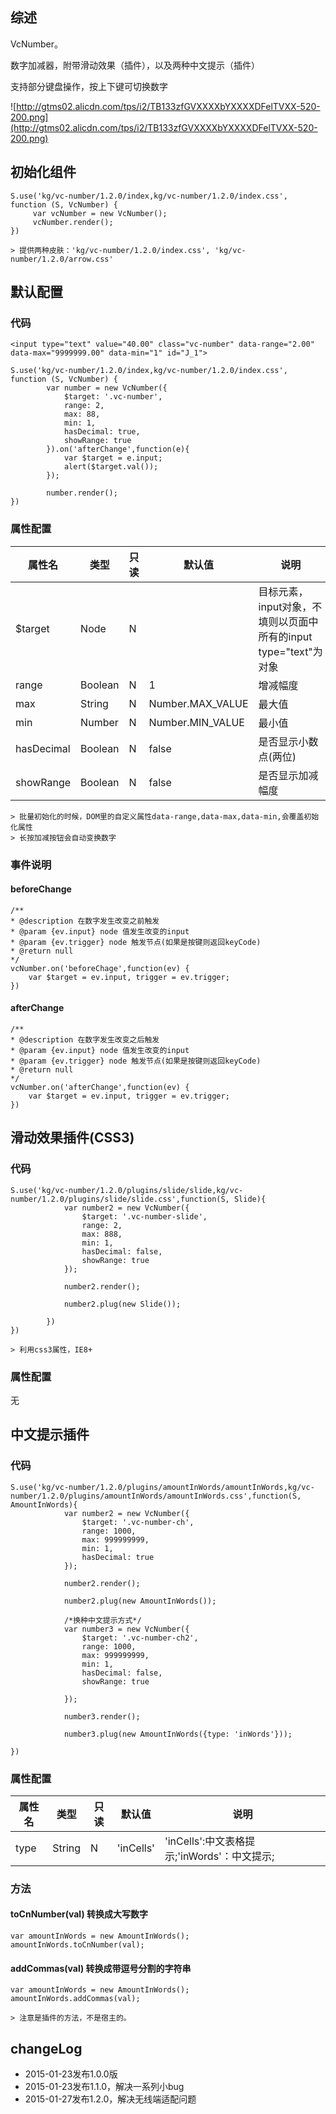 ## 综述

VcNumber。

数字加减器，附带滑动效果（插件），以及两种中文提示（插件）

支持部分键盘操作，按上下键可切换数字

![http://gtms02.alicdn.com/tps/i2/TB133zfGVXXXXbYXXXXDFelTVXX-520-200.png](http://gtms02.alicdn.com/tps/i2/TB133zfGVXXXXbYXXXXDFelTVXX-520-200.png)

## 初始化组件
		
    S.use('kg/vc-number/1.2.0/index,kg/vc-number/1.2.0/index.css', function (S, VcNumber) {
         var vcNumber = new VcNumber();
         vcNumber.render();
    })

    > 提供两种皮肤：'kg/vc-number/1.2.0/index.css', 'kg/vc-number/1.2.0/arrow.css'

## 默认配置

### 代码

    <input type="text" value="40.00" class="vc-number" data-range="2.00" data-max="9999999.00" data-min="1" id="J_1">

    S.use('kg/vc-number/1.2.0/index,kg/vc-number/1.2.0/index.css', function (S, VcNumber) {
            var number = new VcNumber({
                $target: '.vc-number',
                range: 2,
                max: 88,
                min: 1,
                hasDecimal: true,
                showRange: true
            }).on('afterChange',function(e){
                var $target = e.input;
                alert($target.val());
            });

            number.render();
    })

### 属性配置
属性名 | 类型|只读|默认值|说明
------------ | -------------| -------------| -------------| -------------
$target | Node|N|| 目标元素，input对象，不填则以页面中所有的input type="text"为对象
range | Boolean|N|1| 增减幅度
max | String|N|Number.MAX_VALUE| 最大值
min | Number|N|Number.MIN_VALUE| 最小值
hasDecimal | Boolean|N|false| 是否显示小数点(两位)
showRange | Boolean|N| false| 是否显示加减幅度


	> 批量初始化的时候，DOM里的自定义属性data-range,data-max,data-min,会覆盖初始化属性
	> 长按加减按钮会自动变换数字


### 事件说明
#### beforeChange

```
/**
* @description 在数字发生改变之前触发
* @param {ev.input} node 值发生改变的input
* @param {ev.trigger} node 触发节点(如果是按键则返回keyCode)
* @return null
*/
vcNumber.on('beforeChage',function(ev) {
    var $target = ev.input, trigger = ev.trigger;
})
```
#### afterChange

```
/**
* @description 在数字发生改变之后触发
* @param {ev.input} node 值发生改变的input
* @param {ev.trigger} node 触发节点(如果是按键则返回keyCode)
* @return null
*/
vcNumber.on('afterChange',function(ev) {
    var $target = ev.input, trigger = ev.trigger;
})
```

## 滑动效果插件(CSS3)

### 代码
    S.use('kg/vc-number/1.2.0/plugins/slide/slide,kg/vc-number/1.2.0/plugins/slide/slide.css',function(S, Slide){
                var number2 = new VcNumber({
                    $target: '.vc-number-slide',
                    range: 2,
                    max: 888,
                    min: 1,
                    hasDecimal: false,
                    showRange: true
                });

                number2.render();

                number2.plug(new Slide());

            })
    })

    > 利用css3属性，IE8+

### 属性配置
   无

## 中文提示插件

### 代码
    S.use('kg/vc-number/1.2.0/plugins/amountInWords/amountInWords,kg/vc-number/1.2.0/plugins/amountInWords/amountInWords.css',function(S, AmountInWords){
                var number2 = new VcNumber({
                    $target: '.vc-number-ch',
                    range: 1000,
                    max: 999999999,
                    min: 1,
                    hasDecimal: true
                });

                number2.render();

                number2.plug(new AmountInWords());

                /*换种中文提示方式*/
                var number3 = new VcNumber({
                    $target: '.vc-number-ch2',
                    range: 1000,
                    max: 999999999,
                    min: 1,
                    hasDecimal: false,
                    showRange: true

                });

                number3.render();

                number3.plug(new AmountInWords({type: 'inWords'}));

    })

### 属性配置

属性名 | 类型|只读|默认值|说明
------------ | -------------| -------------| -------------| -------------
type | String|N|'inCells'| 'inCells':中文表格提示;'inWords'：中文提示;

### 方法
#### toCnNumber(val) 转换成大写数字

    var amountInWords = new AmountInWords();
    amountInWords.toCnNumber(val);

#### addCommas(val) 转换成带逗号分割的字符串

    var amountInWords = new AmountInWords();
    amountInWords.addCommas(val);

    > 注意是插件的方法，不是宿主的。

## changeLog
+   2015-01-23发布1.0.0版
+   2015-01-23发布1.1.0，解决一系列小bug
+   2015-01-27发布1.2.0，解决无线端适配问题